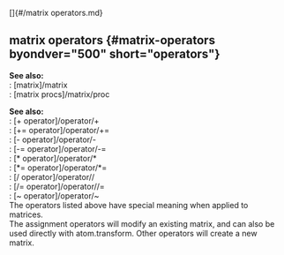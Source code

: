 []{#/matrix operators.md}    
## matrix operators {#matrix-operators byondver="500" short="operators"}    
**See also:**    
:   [matrix]/matrix    
:   [matrix procs]/matrix/proc    
<!-- -->    
**See also:**    
:   [+ operator]/operator/+    
:   [+= operator]/operator/+=    
:   [- operator]/operator/-    
:   [-= operator]/operator/-=    
:   [\* operator]/operator/*    
:   [\*= operator]/operator/*=    
:   [/ operator]/operator//    
:   [/= operator]/operator//=    
:   [\~ operator]/operator/~    
The operators listed above have special meaning when applied to    
matrices.    
The assignment operators will modify an existing matrix, and can also be    
used directly with atom.transform. Other operators will create a new    
matrix.  